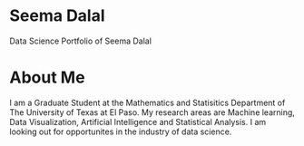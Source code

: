 # Seema Dalal
Data Science Portfolio of Seema Dalal

# About Me
I am a Graduate Student at the Mathematics and Statisitics Department of The University of Texas at El Paso.
My research areas are Machine learning, Data Visualization, Artificial Intelligence and Statistical Analysis. 
I am looking out for opportunites in the industry of data science. 
